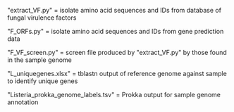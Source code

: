 "extract_VF.py" = isolate amino acid sequences and IDs from database of fungal virulence factors 

"F_ORFs.py" = isolate amino acid sequences and IDs from gene prediction data 

"F_VF_screen.py" = screen file produced by "extract_VF.py" by those found in the sample genome 

"L_uniquegenes.xlsx" = tblastn output of reference genome against sample to identify unique genes

"Listeria_prokka_genome_labels.tsv" = Prokka output for sample genome annotation
